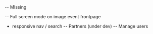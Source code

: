 -- MIssing

-- Full screen mode on  image event frontpage 
- responsive nav  / search 
--  Partners (under dev)
-- Manage users 